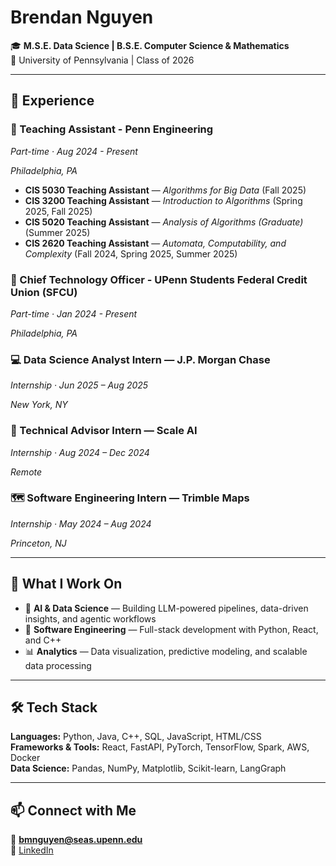 # Brendan Nguyen  

🎓 **M.S.E. Data Science | B.S.E. Computer Science & Mathematics**  
📍 University of Pennsylvania | Class of 2026  

---

## 💼 Experience

### 🏫 Teaching Assistant - Penn Engineering
*Part-time · Aug 2024 - Present*

*Philadelphia, PA*
- **CIS 5030 Teaching Assistant** — *Algorithms for Big Data* (Fall 2025)  
- **CIS 3200 Teaching Assistant** — *Introduction to Algorithms* (Spring 2025, Fall 2025)  
- **CIS 5020 Teaching Assistant** — *Analysis of Algorithms (Graduate)* (Summer 2025)
- **CIS 2620 Teaching Assistant** — *Automata, Computability, and Complexity* (Fall 2024, Spring 2025, Summer 2025)  

### 🏦 Chief Technology Officer - UPenn Students Federal Credit Union (SFCU)
*Part-time · Jan 2024 - Present*

*Philadelphia, PA*

### 💻 Data Science Analyst Intern — J.P. Morgan Chase
*Internship · Jun 2025 – Aug 2025*  

*New York, NY*

### 🧠 Technical Advisor Intern — Scale AI
*Internship · Aug 2024 – Dec 2024*  

*Remote*

### 🗺️ Software Engineering Intern — Trimble Maps
*Internship · May 2024 – Aug 2024*

*Princeton, NJ*

---

## 🧠 What I Work On  
- 🤖 **AI & Data Science** — Building LLM-powered pipelines, data-driven insights, and agentic workflows  
- 🧩 **Software Engineering** — Full-stack development with Python, React, and C++  
- 📊 **Analytics** — Data visualization, predictive modeling, and scalable data processing  

---

## 🛠️ Tech Stack  
**Languages:** Python, Java, C++, SQL, JavaScript, HTML/CSS  
**Frameworks & Tools:** React, FastAPI, PyTorch, TensorFlow, Spark, AWS, Docker  
**Data Science:** Pandas, NumPy, Matplotlib, Scikit-learn, LangGraph  

---

## 📫 Connect with Me  
📧 **bmnguyen@seas.upenn.edu**  
💼 [LinkedIn](https://www.linkedin.com/in/brendan-nguyen-07040224b/) 

